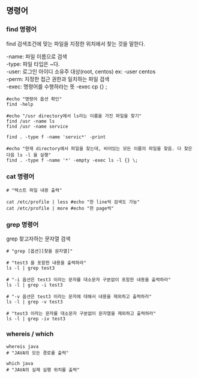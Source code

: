 ## 명령어


### find 명령어
find 검색조건에 맞는 파일을 지정한 위치에서 찾는 것을 말한다.

-name: 파일 이름으로 검색  
-type: 파일 타입은 ~다.  
-user: 로그인 아이디 소유주 대상(root, centos) ex: -user centos  
-perm: 지정한 접근 권한과 일치하는 파일 검색  
-exec: 명령어를 수행하라는 뜻 -exec cp {} \;


```linux
#echo "명령어 옵션 확인"
find -help

#echo "/usr directory에서 ls라는 이름을 가진 파일을 찾기"
find /usr -name ls
find /usr -name service

find . -type f -name 'servic*' -print

#echo "현재 directory에서 파일을 찾는데, 비어있는 모든 이름의 파일을 찾음. 다 찾은 다음 ls -l 을 실행"
find . -type f -name '*' -empty -exec ls -l {} \;

```


### cat 명령어

```linux
# "텍스트 파일 내용 출력"

cat /etc/profile | less #echo "한 line씩 검색도 가능"
cat /etc/profile | more #echo "한 page씩"
```


### grep 명령어

grep 찾고자하는 문자열 검색

```linux
# "grep [옵션][찾을 문자열]"

# "test3 을 포함한 내용을 출력하라"
ls -l | grep test3

# "-i 옵션은 test3 이라는 문자를 대소문자 구분없이 포함한 내용을 출력하라"
ls -l | grep -i test3

# "-v 옵션은 test3 이라는 문자에 대해서 내용을 제외하고 출력하라"
ls -l | grep -v test3

# "test3 이라는 문자를 대소문자 구분없이 문자열을 제외하고 출력하라"
ls -l | grep -iv test3
```

### whereis / which

```linux
whereis java  
# "JAVA의 모든 경로를 출력"

which java
# "JAVA의 실제 실행 위치를 출력"
```
